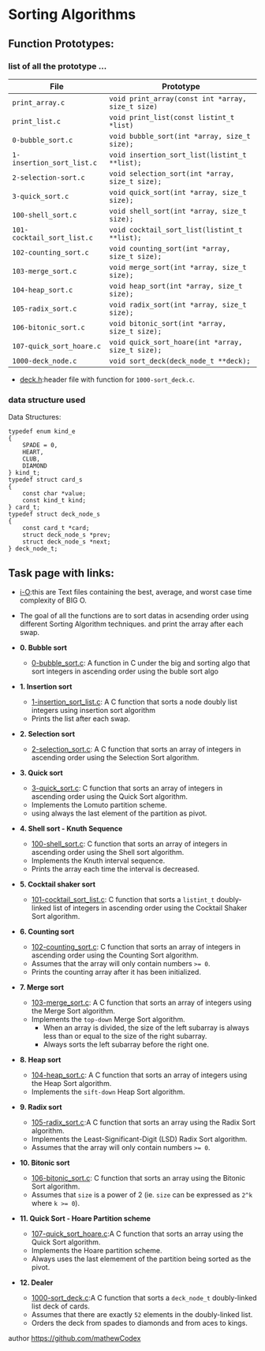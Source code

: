 # Sorting Algorithms

## Function Prototypes:
### list of all the prototype ...

| File                       | Prototype                                         |
| -------------------------- | ------------------------------------------------- |
| `print_array.c`            | `void print_array(const int *array, size_t size)` |
| `print_list.c`             | `void print_list(const listint_t *list)`          |
| `0-bubble_sort.c`          | `void bubble_sort(int *array, size_t size);`      |
| `1-insertion_sort_list.c`  | `void insertion_sort_list(listint_t **list);`     |
| `2-selection-sort.c`       | `void selection_sort(int *array, size_t size);`   |
| `3-quick_sort.c`           | `void quick_sort(int *array, size_t size);`       |
| `100-shell_sort.c`         | `void shell_sort(int *array, size_t size);`       |
| `101-cocktail_sort_list.c` | `void cocktail_sort_list(listint_t **list);`      |
| `102-counting_sort.c`      | `void counting_sort(int *array, size_t size);`    |
| `103-merge_sort.c`         | `void merge_sort(int *array, size_t size);`       |
| `104-heap_sort.c`          | `void heap_sort(int *array, size_t size);`        |
| `105-radix_sort.c`         | `void radix_sort(int *array, size_t size);`       |
| `106-bitonic_sort.c`       | `void bitonic_sort(int *array, size_t size);`     |
| `107-quick_sort_hoare.c`   | `void quick_sort_hoare(int *array, size_t size);` |
| `1000-deck_node.c` | `void sort_deck(deck_node_t **deck);` |

* [deck.h](./deck.h):header file with function for  `1000-sort_deck.c`.
### data structure used 
Data Structures:
```
typedef enum kind_e
{
	SPADE = 0,
	HEART,
	CLUB,
	DIAMOND
} kind_t;
typedef struct card_s
{
	const char *value;
	const kind_t kind;
} card_t;
typedef struct deck_node_s
{
	const card_t *card;
	struct deck_node_s *prev;
	struct deck_node_s *next;
} deck_node_t;
```

## Task page with links:
* [i-O](./i-O):this are  Text files containing the best, average, and worst case time complexity of BIG O.

* The goal of all the functions are to sort datas in acsending order using different Sorting Algorithm techniques. and print the array
after each swap.


* **0. Bubble sort**
  * [0-bubble_sort.c](./0-bubble_sort.c): A function in C under the big and sorting algo that sort integers in ascending order using the buble sort algo

* **1. Insertion sort**
  * [1-insertion_sort_list.c](./1-insertion_sort_list.c): A C function that sorts a node doubly list integers using insertion sort algorithm
  * Prints the list after each swap.

* **2. Selection sort**
  * [2-selection_sort.c](./2-selection_sort.c): A C function that sorts an array of integers in ascending order using the Selection Sort algorithm.

* **3. Quick sort**
  * [3-quick_sort.c](./3-quick_sort.c): C function that sorts an array of integers in ascending order using the Quick Sort algorithm.
  * Implements the Lomuto partition scheme.
  * using always the last element of the partition as pivot.

* **4. Shell sort - Knuth Sequence**
  * [100-shell_sort.c](./100-shell_sort.c): C function that sorts an array of integers in ascending order using the Shell sort algorithm.
  * Implements the Knuth interval sequence.
  * Prints the array each time the interval is decreased.

* **5. Cocktail shaker sort**
  * [101-cocktail_sort_list.c](./101-cocktail_sort_list.c): C function that sorts
  a `listint_t` doubly-linked list of integers in ascending order using the Cocktail Shaker Sort algorithm.

* **6. Counting sort**
  * [102-counting_sort.c](./102-counting_sort.c): C function that sorts an array of integers in ascending order using the Counting Sort algorithm.
  * Assumes that the array will only contain numbers `>= 0`.
  * Prints the counting array after it has been initialized.

* **7. Merge sort**
  * [103-merge_sort.c](./103-merge_sort.c): A C function that sorts an array of integers using the Merge Sort algorithm.
  * Implements the `top-down` Merge Sort algorithm.
    * When an array is divided, the size of the left subarray is always less than or equal to the size of the right subarray.
    * Always sorts the left subarray before the right one.

* **8. Heap sort**
  * [104-heap_sort.c](./104-heap_sort.c): A C function that sorts an array of integers using the Heap Sort algorithm.
  * Implements the `sift-down` Heap Sort algorithm.

* **9. Radix sort**
  * [105-radix_sort.c](./105-radix_sort.c):A  C function that sorts an array  using the Radix Sort algorithm.
  * Implements the Least-Significant-Digit (LSD) Radix Sort algorithm.
  * Assumes that the array will only contain numbers `>= 0`.

* **10. Bitonic sort**
  * [106-bitonic_sort.c](./106-bitonic_sort.c): C function that sorts an array using the Bitonic Sort algorithm.
  * Assumes that `size` is a power of 2 (ie. `size` can be expressed as `2^k` where `k >= 0`).

* **11. Quick Sort - Hoare Partition scheme**
  * [107-quick_sort_hoare.c](./107-quick_sort_hoare.c):A  C function that sorts an array  using the Quick Sort algorithm.
  * Implements the Hoare partition scheme.
  * Always uses the last elemement of the partition being sorted as the pivot.


* **12. Dealer**
  * [1000-sort_deck.c](./1000-sort_deck.c):A  C function that sorts a `deck_node_t` doubly-linked list deck of cards.
  * Assumes that there are exactly `52` elements in the doubly-linked list.
  * Orders the deck from spades to diamonds and from aces to kings.

author 
https://github.com/mathewCodex

